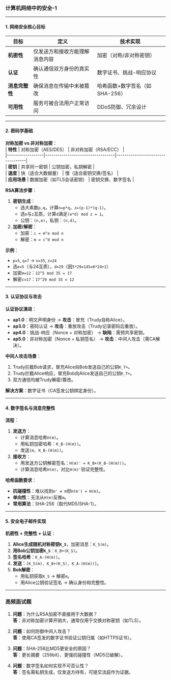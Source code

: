### **计算机网络中的安全-1**  
---

#### **1. 网络安全核心目标**  
| **目标**               | **定义**                                                                 | **技术实现**                  |  
|------------------------|-------------------------------------------------------------------------|-----------------------------|  
| **机密性**             | 仅发送方和接收方能理解消息内容                                             | 加密（对称/非对称密钥）         |  
| **认证**               | 确认通信双方身份的真实性                                                   | 数字证书、挑战-响应协议          |  
| **消息完整性**         | 确保消息在传输中未被篡改                                                   | 哈希函数+数字签名（如SHA-256）  |  
| **可用性**             | 服务可被合法用户正常访问                                                   | DDoS防御、冗余设计             |  

---

#### **2. 密码学基础**  
**对称加密 vs 非对称加密**：  
| **特性**         | 对称加密（AES/DES）               | 非对称加密（RSA/ECC）              |  
|------------------|----------------------------------|----------------------------------|  
| **密钥**         | 共享同一密钥                       | 公钥加密，私钥解密                  |  
| **速度**         | 快（适合大数据量）                 | 慢（适合密钥交换/签名）              |  
| **应用场景**     | 数据加密（如TLS会话密钥）           | 密钥交换、数字签名                  |  

**RSA算法步骤**：  
1. **密钥生成**：  
   - 选大素数`p,q`，计算`n=p*q`，`z=(p-1)*(q-1)`。  
   - 选`e`与`z`互质，计算`d`满足`(e*d) mod z = 1`。  
   - 公钥：`(n,e)`，私钥：`(n,d)`。  
2. **加密/解密**：  
   - 加密：`c = m^e mod n`  
   - 解密：`m = c^d mod n`  

**示例**：  
- `p=5`, `q=7` → `n=35`, `z=24`  
- 选`e=5`（与24互质），`d=29`（因`5*29=145=6*24+1`）  
- 加密`m=12`：`12^5 mod 35 = 17`  
- 解密`c=17`：`17^29 mod 35 = 12`  

---

#### **3. 认证协议与攻击**  
**认证协议演进**：  
- **ap1.0**：明文声明身份 → **攻击**：冒充（Trudy自称Alice）。  
- **ap3.0**：密码认证 → **攻击**：重放攻击（Trudy记录密码后重放）。  
- **ap4.0**：挑战-响应（Nonce + 对称加密） → **缺陷**：需预共享密钥。  
- **ap5.0**：非对称加密（Nonce + 私钥签名） → **攻击**：中间人攻击（需CA解决）。  

**中间人攻击场景**：  
1. Trudy拦截Bob请求，冒充Alice向Bob发送自己的公钥`K_T+`。  
2. Trudy拦截Alice响应，冒充Bob向Alice发送自己的公钥`K_T+`。  
3. 双方通信均被Trudy解密/篡改。  

**解决方案**：数字证书（CA签发公钥绑定身份）。  

---

#### **4. 数字签名与消息完整性**  
**流程**：  
1. **发送方**：  
   - 计算消息哈希`H(m)`。  
   - 用私钥加密哈希：`K_B-(H(m))`。  
   - 发送`(m, K_B-(H(m))`。  
2. **接收方**：  
   - 用发送方公钥解密签名：`H(m)' = K_B+(K_B-(H(m)))`。  
   - 计算消息哈希`H(m)`，对比`H(m)'`验证完整性。  

**哈希函数要求**：  
- **抗碰撞性**：难以找到`m' ≠ m`但`H(m') = H(m)`。  
- **单向性**：无法从`H(m)`反推`m`。  
- **常用算法**：SHA-256（取代MD5/SHA-1）。  

---

#### **5. 安全电子邮件实现**  
**机密性 + 完整性 + 认证**：  
1. **Alice生成随机对称密钥`K_S`**，加密消息：`K_S(m)`。  
2. **用Bob公钥加密`K_S`**：`K_B+(K_S)`。  
3. **签名哈希**：`K_A-(H(m))`。  
4. **发送**：`[K_S(m), K_B+(K_S), K_A-(H(m))]`。  
5. **Bob解密**：  
   - 用私钥获取`K_S` → 解密`m`。  
   - 用Alice公钥验证签名 → 确认身份和完整性。  

---

### **高频面试题**  
1. **问题**：为什么RSA加密不直接用于大数据？  
   **答**：非对称加密计算开销大，通常仅用于交换对称密钥（如TLS）。  

2. **问题**：如何防御中间人攻击？  
   **答**：使用CA签发的数字证书验证公钥归属（如HTTPS证书）。  

3. **问题**：SHA-256比MD5更安全的原因？  
   **答**：更长摘要（256bit）、更强抗碰撞性（MD5已破解）。  

4. **问题**：数字签名如何实现不可否认性？  
   **答**：签名需私钥生成，仅发送方持有，可提交法庭作为证据。  

